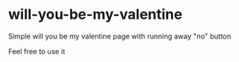 # will-you-be-my-valentine
Simple will you be my valentine page with running away "no" button

Feel free to use it
